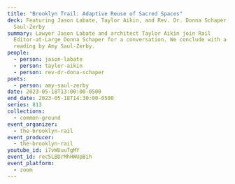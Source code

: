 ```yaml
---
title: "Brooklyn Trail: Adaptive Reuse of Sacred Spaces"
deck: Featuring Jason Labate, Taylor Aikin, and Rev. Dr. Donna Schaper, with Amy
  Saul-Zerby
summary: Lawyer Jason Labate and architect Taylor Aikin join Rail
  Editor-at-Large Donna Schaper for a conversation. We conclude with a poetry
  reading by Amy Saul-Zerby.
people:
  - person: jason-labate
  - person: taylor-aikin
  - person: rev-dr-dona-schaper
poets:
  - person: amy-saul-zerby
date: 2023-05-18T13:00:00-0500
end_date: 2023-05-18T14:30:00-0500
series: 813
collections:
  - common-ground
event_organizer:
  - the-brooklyn-rail
event_producer:
  - the-brooklyn-rail
youtube_id: i7vWUuuTgMY
event_id: rec5LBDrMhHWUpBih
event_platform:
  - zoom
---
```

